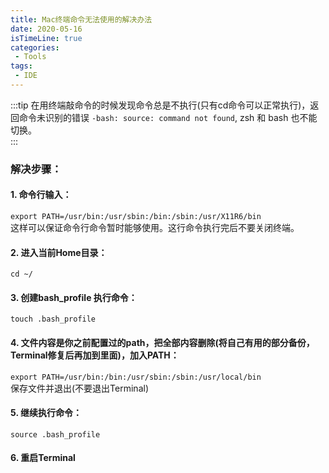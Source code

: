 ```yaml
---
title: Mac终端命令无法使用的解决办法
date: 2020-05-16
isTimeLine: true
categories:
 - Tools
tags:
 - IDE
---
```

:::tip
在用终端敲命令的时候发现命令总是不执行(只有cd命令可以正常执行)，返回命令未识别的错误 `-bash: source: command not found`, zsh 和 bash 也不能切换。   
:::

<!-- more -->

### 解决步骤：   

#### 1. 命令行输入：         
`export PATH=/usr/bin:/usr/sbin:/bin:/sbin:/usr/X11R6/bin`   
这样可以保证命令行命令暂时能够使用。这行命令执行完后不要关闭终端。

#### 2. 进入当前Home目录：   
`cd ~/`


#### 3. 创建bash_profile 执行命令：   
`touch .bash_profile`
   


#### 4. 文件内容是你之前配置过的path，把全部内容删除(将自己有用的部分备份，Terminal修复后再加到里面)，加入PATH：   
`export PATH=/usr/bin:/bin:/usr/sbin:/sbin:/usr/local/bin`   
保存文件并退出(不要退出Terminal)

#### 5. 继续执行命令：   
`source .bash_profile`


#### 6. 重启Terminal
